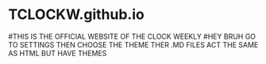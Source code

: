 # TCLOCKW.github.io
#THIS IS THE OFFICIAL WEBSITE OF THE CLOCK WEEKLY
#HEY BRUH GO TO SETTINGS THEN CHOOSE THE THEME THER .MD FILES ACT THE SAME AS HTML BUT HAVE THEMES
